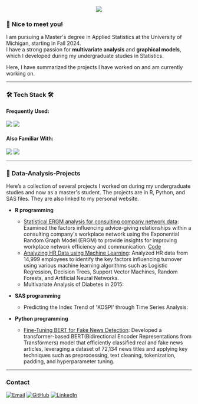 <div align= "center">
    <img src="https://capsule-render.vercel.app/api?type=waving&color=0:9b50f7,100:fbb698&height=180&text=Yejin%20Park&animation=&fontColor=000000&fontSize=70" />
    </div>
    

### 🌟 **Nice to meet you!**  
I am pursuing a Master's degree in Applied Statistics at the University of Michigan, starting in Fall 2024.  
I have a strong passion for **multivariate analysis** and **graphical models**, which I developed during my undergraduate studies in Statistics.

Here, I have summarized the projects I have worked on and am currently working on.

---

### 🛠️ **Tech Stack** 🛠️

#### Frequently Used:
<img src="https://img.shields.io/badge/R-276DC3?style=flat-square&logo=R&logoColor=white"/>  <img src="https://img.shields.io/badge/Python-3776AB?style=flat-square&logo=python&logoColor=white"/>  

#### Also Familiar With:
<img src="https://img.shields.io/badge/SAS-004B87?style=flat-square&logo=sas&logoColor=white"/>  <img src="https://img.shields.io/badge/Tableau-E97627?style=flat-square&logo=tableau&logoColor=white"/>  

---

### 📂 **Data-Analysis-Projects**
Here’s a collection of several projects I worked on during my undergraduate studies and now as a master's student. The projects are in R, Python, and SAS files. They are also linked to my personal website.

* **R programming**
  * [Statistical ERGM analysis for consulting company network data](https://sites.google.com/view/yejin-park48/home/research_1?authuser=0): Examined the factors influencing advice-giving relationships within a consulting company's workplace network using the Exponential Random Graph Model (ERGM) to provide insights for improving workplace network efficiency and communication. [Code](https://github.com/yejinPARK48/ERGM_Company_data/blob/main/ERGM_Git.R)
  * [Analyzing HR Data using Machine Learning](https://github.com/yejinPARK48/Analyzing-HR-Data-using-Machine-Learning/tree/main): Analyzed HR data from 14,999 employees to identify the key factors influencing turnover using various machine learning algorithms such as Logistic Regression, Decision Trees, Support Vector Machines, Random Forests, and Artificial Neural Networks.
  * Multivariate Analysis of Diabetes in 2015: 

* **SAS programming**
  * Predicting the Index Trend of 'KOSPI' through Time Series Analysis: 

* **Python programming**
  * [Fine-Tuning BERT for Fake News Detection](https://github.com/yejinPARK48/VerifyNews_using_Transformer): Developed a transformer-based BERT(Bidirectional Encoder Representations from Transformers) model that efficiently classified real and fake news articles, leveraging a dataset of 72,134 news titles and applying key techniques such as preprocessing, text cleaning, tokenization, padding, and hyperparameter tuning.

---

### Contact
[![Email](https://img.shields.io/badge/Email-D14836?style=flat-square&logo=gmail&logoColor=white)](mailto:yejin@umich.edu)
[![GitHub](https://img.shields.io/badge/GitHub-181717?style=flat-square&logo=github&logoColor=white)](https://github.com/yejinPARK48)
[![LinkedIn](https://img.shields.io/badge/LinkedIn-0077B5?style=flat-square&logo=linkedin&logoColor=white)](www.linkedin.com/in/yejin-park-95b391333)
